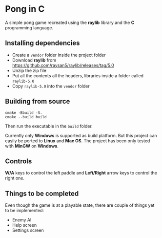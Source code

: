 # Pong in C

A simple pong game recreated using the **raylib** library and the **C** programming language.

## Installing dependencies
- Create a `vendor` folder inside the project folder
- Download **raylib** from https://github.com/raysan5/raylib/releases/tag/5.0
- Unzip the zip file
- Put all the contents all the headers, libraries inside a folder called `raylib-5.0`
- Copy `raylib-5.0` into the `vendor` folder

## Building from source
```
cmake -Bbuild -S.
cmake --build build
```

Then run the executable in the `build` folder.

Currently only **Windows** is supported as build platform. But this project can easily be ported to **Linux** and **Mac OS**. The project has been only
tested with **MinGW** on **Windows**.

## Controls
**W/A** keys to control the left paddle and **Left/Right** arrow keys to control the right one.

## Things to be completed
Even though the game is at a playable state, there are couple of things yet to be implemented:
- Enemy AI
- Help screen
- Settings screen
